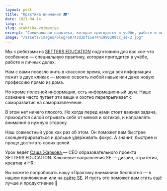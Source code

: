```yaml
---
layout: post
title: "Практика внимания 🎓"
date: 2021-04-14
lang: ru
slug: praktika-vnimaniya
excerpt: "Специальная практика, которая пригодится в учёбе, работе и личных делах. Совместно с SETTERS.EDUCATION."
image: "/assets/images/blog/60743d3bf15e7441996209cc_se-2.jpg"
---
```


<p>Мы с ребятами из <a href="http://setters.education" target="_blank">SETTERS.EDUCATION</a> подготовили для вас кое-что особенное — специальную практику, которая пригодится в учёбе, работе и личных делах.</p><p>Нам с вами повезло жить в классное время, когда вся информация лежит в двух кликах — можно освоить любой навык или даже новую профессию прямо из дома.</p><p>Но кроме полезной информации, есть информационный шум. Наше сознание часто путает эти вещи и охотно перепрыгивает с саморазвития на саморазвлечение.</p><p>В этом нет ничего плохого. Но когда перед нами стоит важная задача, приходится силой отрывать себя от мемов и котиков, и направлять внимание в нужную сторону.</p><p>Наш совместный урок как раз об этом. Он поможет вам быстрее сконцентрироваться и дольше удерживать фокус. А значит, быстрее и проще достигать своих целей.</p><p>Урок ведёт <a href="http://instagram.com/sasha_zharkovaa/" target="_blank">Саша Жаркова </a>— CEO образовательного проекта SETTERS.EDUCATION. Ключевые направления SE — дизайн, стратегия, креатив и HR.</p><p>Вы можете попробовать нашу «Практику внимания» бесплатно — в нашем приложении или на <a href="https://setters.education/praktika-vnimaniya" target="_blank">сайте SE</a>. И пусть это поможет вам стать ещё лучше и продуктивнее 🤗</p>